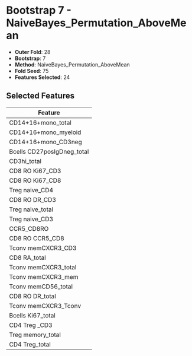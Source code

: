# Bootstrap 7 - NaiveBayes_Permutation_AboveMean

- **Outer Fold**: 28
- **Bootstrap**: 7
- **Method**: NaiveBayes_Permutation_AboveMean
- **Fold Seed**: 75
- **Features Selected**: 24

## Selected Features

| Feature |
|---------|
| CD14+16+mono_total |
| CD14+16+mono_myeloid |
| CD14+16+mono_CD3neg |
| Bcells CD27posIgDneg_total |
| CD3hi_total |
| CD8  RO Ki67_CD3 |
| CD8 RO Ki67_CD8 |
| Treg naive_CD4 |
| CD8 RO DR_CD3 |
| Treg naive_total |
| Treg naive_CD3 |
| CCR5_CD8RO |
| CD8 RO CCR5_CD8 |
| Tconv memCXCR3_CD3 |
| CD8 RA_total |
| Tconv memCXCR3_total |
| Tconv memCXCR3_mem |
| Tconv memCD56_total |
| CD8 RO DR_total |
| Tconv memCXCR3_Tconv |
| Bcells Ki67_total |
| CD4 Treg _CD3 |
| Treg memory_total |
| CD4 Treg_total |
